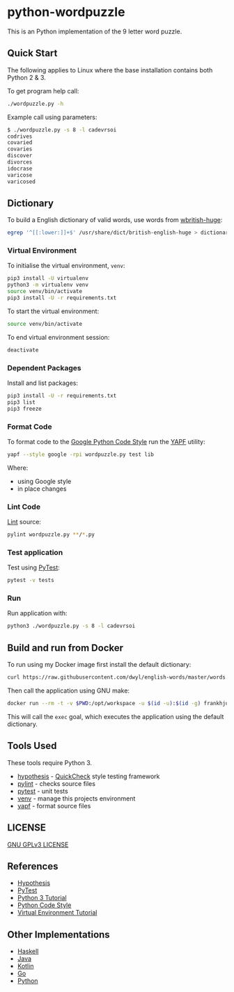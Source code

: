 # python-wordpuzzle

This is an Python implementation of the 9 letter word puzzle.

## Quick Start

The following applies to Linux where the base installation contains both Python
2 & 3.

To get program help call:

```bash
./wordpuzzle.py -h
```

Example call using parameters:

```bash
$ ./wordpuzzle.py -s 8 -l cadevrsoi 
codrives
covaried
covaries
discover
divorces
idocrase
varicose
varicosed
```

## Dictionary

To build a English dictionary of valid words, use words from
[wbritish-huge](http://wordlist.sourceforge.net/):

```bash
egrep '^[[:lower:]]+$' /usr/share/dict/british-english-huge > dictionary
```

### Virtual Environment

To initialise the virtual environment, `venv`:

```bash
pip3 install -U virtualenv
python3 -m virtualenv venv
source venv/bin/activate
pip3 install -U -r requirements.txt
```

To start the virtual environment:

```bash
source venv/bin/activate
```

To end virtual environment session:

```bash
deactivate
```

### Dependent Packages

Install and list packages:

```bash
pip3 install -U -r requirements.txt
pip3 list
pip3 freeze
```

### Format Code

To format code to the [Google Python Code
Style](https://github.com/google/styleguide/blob/gh-pages/pyguide.md) run the
[YAPF](https://github.com/google/yapf) utility:

```bash
yapf --style google -rpi wordpuzzle.py test lib
```

Where:

- using Google style
- in place changes

### Lint Code

[Lint](https://www.pylint.org/) source:

```bash
pylint wordpuzzle.py **/*.py
```

### Test application

Test using [PyTest](https://docs.pytest.org/):

```bash
pytest -v tests
```

### Run

Run application with:

```bash
python3 ./wordpuzzle.py -s 8 -l cadevrsoi
```

## Build and run from Docker

To run using my Docker image first install the default dictionary:

```bash
curl https://raw.githubusercontent.com/dwyl/english-words/master/words.txt -o dictionary
```

Then call the application using GNU make:

```bash
docker run --rm -t -v $PWD:/opt/workspace -u $(id -u):$(id -g) frankhjung/python:latest make exec
```

This will call the `exec` goal, which executes the application using the default
dictionary.

## Tools Used

These tools require Python 3.

- [hypothesis](https://hypothesis.readthedocs.io/) - [QuickCheck](https://en.wikipedia.org/wiki/QuickCheck) style testing framework
- [pylint](https://www.pylint.org/) - checks source files
- [pytest](https://docs.pytest.org/) - unit tests
- [venv](https://docs.python.org/library/venv.html) - manage this projects environment
- [yapf](https://github.com/google/yapf) - format source files

## LICENSE

[GNU GPLv3 LICENSE](./LICENSE)

## References

- [Hypothesis](https://hypothesis.works/)
- [PyTest](https://docs.pytest.org/)
- [Python 3 Tutorial](https://docs.python.org/3/tutorial/)
- [Python Code Style](https://github.com/google/styleguide/blob/gh-pages/pyguide.md)
- [Virtual Environment Tutorial](https://realpython.com/python-virtual-environments-a-primer/)

## Other Implementations

* [Haskell](https://gitlab.com/frankhjung1/haskell-wordpuzzle)
* [Java](https://gitlab.com/frankhjung1/java-wordpuzzle)
* [Kotlin](https://gitlab.com/frankhjung1/kotlin-wordpuzzle)
* [Go](https://gitlab.com/frankhjung1/go-wordpuzzle)
* [Python](https://gitlab.com/frankhjung1/python-wordpuzzle)
